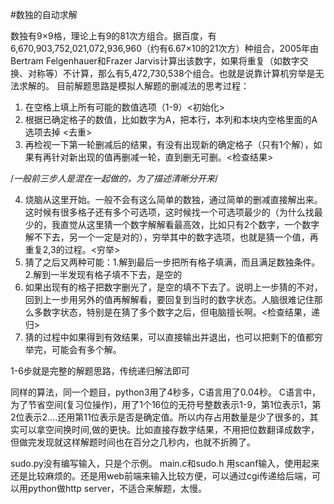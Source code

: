 #数独的自动求解

  数独有9×9格，理论上有9的81次方组合。据百度，有6,670,903,752,021,072,936,960（约有6.67×10的21次方）种组合，2005年由Bertram Felgenhauer和Frazer Jarvis计算出该数字，如果将重复（如数字交换、对称等）不计算，那么有5,472,730,538个组合。也就是说靠计算机穷举是无法求解的。
  目前解题思路是模拟人解题的删减法的思考过程：
  1. 在空格上填上所有可能的数值选项（1-9）<初始化>
  2. 根据已确定格子的数值，比如数字为A，把本行，本列和本块内空格里面的A选项去掉 <去重>
  3. 再检视一下第一轮删减后的结果，有没有出现新的确定格子（只有1个解），如果有再针对新出现的值再删减一轮，直到删无可删。<检查结果>

 /*一般前三步人是混在一起做的，为了描述清晰分开来*/
 
  4. 烧脑从这里开始。一般不会有这么简单的数独，通过简单的删减直接解出来。这时候有很多格子还有多个可选项，这时候找一个可选项最少的（为什么找最少的，我直觉从这里猜一个数字解解看最高效，比如只有2个数字，一个数字解不下去，另一个一定是对的），穷举其中的数字选项，也就是猜一个值，再重复2,3的过程。<穷举>
  5. 猜了之后又两种可能：1.解到最后一步把所有格子填满，而且满足数独条件。2.解到一半发现有格子填不下去，是空的
  6. 如果出现有的格子把数字删光了，是空的填不下去了。说明上一步猜的不对，回到上一步用另外的值再解解看，要回复到当时的数字状态。人脑很难记住那么多数字状态，特别是在猜了多个数字之后，但电脑擅长啊。<检查结果，递归>
  7. 猜的过程中如果得到有效结果，可以直接输出并退出，也可以把剩下的值都穷举完，可能会有多个解。
  
  1-6步就是完整的解题思路，传统递归解法即可

 
同样的算法，同一个题目，python3用了4秒多，C语言用了0.04秒。
C语言中，为了节省空间(复习位操作)，用了1个16位的无符号整数表示1-9，第1位表示1，第2位表示2....还用第11位表示是否是确定值。所以内存占用数量是少了很多的，其实可以拿空间换时间,做的更快。比如直接存数字结果，不用把位数翻译成数字，但做完发现就这样解题时间也在百分之几秒内，也就不折腾了。

sudo.py没有编写输入，只是个示例。
main.c和sudo.h 用scanf输入，使用起来还是比较麻烦的。还是用web前端来输入比较方便，可以通过cgi传递给后端，可以用python做http server，不适合来解题，太慢。
